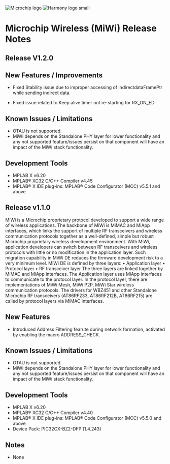 ﻿![Microchip logo](https://raw.githubusercontent.com/wiki/Microchip-MPLAB-Harmony/Microchip-MPLAB-Harmony.github.io/images/microchip_logo.png)
![Harmony logo small](https://raw.githubusercontent.com/wiki/Microchip-MPLAB-Harmony/Microchip-MPLAB-Harmony.github.io/images/microchip_mplab_harmony_logo_small.png)

# Microchip Wireless (MiWi) Release Notes

## Release V1.2.0

## New Features / Improvements

- Fixed Stability issue due to improper accessing of indirectdataFramePtr while sending indirect data.

- Fixed issue related to Keep alive timer not re-starting for RX_ON_ED

## Known Issues / Limitations

-	OTAU is not supported.
-   MiWi depends on the Standalone PHY layer for lower functionality and any not supported feature/issues persist on that component will have an impact of the MiWi stack functionality.

## Development Tools
-	MPLAB X v6.20
-	MPLAB® XC32 C/C++ Compiler v4.45
-	MPLAB® X IDE plug-ins: MPLAB® Code Configurator (MCC) v5.5.1 and above


## Release v1.1.0

MiWi is a Microchip proprietary protocol developed to support a wide range of wireless applications. 
The backbone of MiWi is MiMAC and MiApp interfaces, which links the support of multiple RF transceivers and wireless communication protocols together as a well-defined, simple but robust Microchip proprietary wireless development environment.
With MiWi, application developers can switch between RF transceivers and wireless protocols with little or no modification in the application layer. Such migration capability in MiWi DE reduces the firmware development risk to a very minimum level. MiWi DE is defined by three layers:
• Application layer
• Protocol layer
• RF transceiver layer
The three layers are linked together by MiMAC and MiApp interfaces. The Application layer uses MiApp interfaces to communicate to the protocol layer. In the protocol layer, there are implementations of MiWi Mesh, MiWi P2P, MiWi Star wireless communication protocols. 
The drivers for WBZ451 and other Standalone Microchip RF transceivers (AT86RF233, AT86RF212B, AT86RF215) are called by protocol layers via MiMAC interfaces.

## New Features

-   Introduced Address Filtering fearute during network formation, activated by enabling the macro ADDRESS_CHECK.

## Known Issues / Limitations

-	OTAU is not supported.
-   MiWi depends on the Standalone PHY layer for lower functionality and any not supported feature/issues persist on that component will have an impact of the MiWi stack functionality.

## Development Tools
-	MPLAB X v6.20
-	MPLAB® XC32 C/C++ Compiler v4.40
-	MPLAB® X IDE plug-ins: MPLAB® Code Configurator (MCC) v5.5.0 and above
-	Device Pack: PIC32CX-BZ2-DFP (1.4.243)

## Notes
-	None
